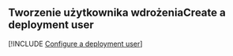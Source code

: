 ## <a name="create-a-deployment-user"></a><span data-ttu-id="5aa11-101">Tworzenie użytkownika wdrożenia</span><span class="sxs-lookup"><span data-stu-id="5aa11-101">Create a deployment user</span></span>  

[!INCLUDE [Configure a deployment user](configure-deployment-user-no-h.md)]